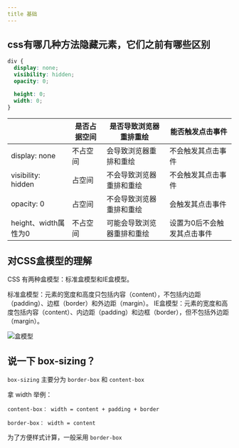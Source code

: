 ```yaml
---
title 基础
---
```


## css有哪几种方法隐藏元素，它们之前有哪些区别

```css
div {
  display: none;
  visibility: hidden;
  opacity: 0;

  height: 0;
  width: 0;
}
```

|   | 是否占据空间  |是否导致浏览器重排重绘|能否触发点击事件|
|------------|---------------|-------------|-------------|
|display: none | 不占空间 |会导致浏览器重排和重绘|不会触发其点击事件|
|visibility: hidden | 占空间 |不会导致浏览器重排和重绘|不会触发其点击事件|
|opacity: 0 | 占空间 |不会导致浏览器重排和重绘|会触发其点击事件|
|height、width属性为0 | 不占空间 |可能会导致浏览器重排和重绘|设置为0后不会触发其点击事件|

## 对CSS盒模型的理解

CSS 有两种盒模型：标准盒模型和IE盒模型。

标准盒模型：元素的宽度和高度只包括内容（content），不包括内边距（padding）、边框（border）和外边距（margin）。
IE盒模型：元素的宽度和高度包括内容（content）、内边距（padding）和边框（border），但不包括外边距（margin）。

![盒模型](/public/imgs/css/box-sizing.png)

## 说一下 box-sizing？

`box-sizing` 主要分为 `border-box` 和 `content-box`

拿 width 举例：

`content-box： width = content + padding + border`

`border-box： width = content`

为了方便样式计算，一般采用 `border-box`
